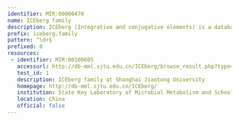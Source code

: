 ```yaml
---
identifier: MIR:00000470
name: ICEberg family
description: ICEberg (Integrative and conjugative elements) is a database of integrative and conjugative elements (ICEs) found in bacteria. ICEs are conjugative self-transmissible elements that can integrate into and excise from a host chromosome, and can carry likely virulence determinants, antibiotic-resistant factors and/or genes coding for other beneficial traits. It contains details of ICEs found in representatives bacterial species, and which are organised as families. This collection references ICE families.
prefix: iceberg.family
pattern: ^\d+$
prefixed: 0
resources:
 - identifier: MIR:00100605
   accessurl: http://db-mml.sjtu.edu.cn/ICEberg/browse_result.php?type=fam&fam_id=${id}
   test_id: 1
   description: ICEberg family at Shanghai Jiaotong University
   homepage: http://db-mml.sjtu.edu.cn/ICEberg/
   institution: State Key Laboratory of Microbial Metabolism and School of Life Sciences &amp;amp; Biotechnology, Shanghai Jiaotong University, Shanghai
   location: China
   official: false
---
```

